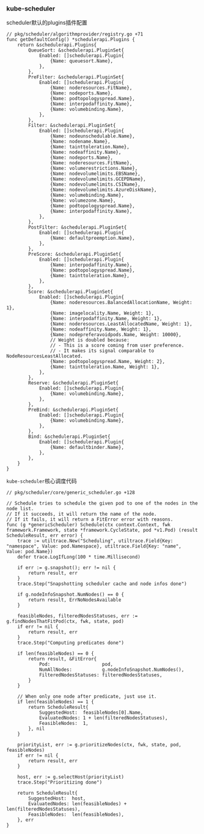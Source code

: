 ### kube-scheduler

scheduler默认的plugins插件配置

```golang
// pkg/scheduler/algorithmprovider/registry.go +71
func getDefaultConfig() *schedulerapi.Plugins {
	return &schedulerapi.Plugins{
		QueueSort: &schedulerapi.PluginSet{
			Enabled: []schedulerapi.Plugin{
				{Name: queuesort.Name},
			},
		},
		PreFilter: &schedulerapi.PluginSet{
			Enabled: []schedulerapi.Plugin{
				{Name: noderesources.FitName},
				{Name: nodeports.Name},
				{Name: podtopologyspread.Name},
				{Name: interpodaffinity.Name},
				{Name: volumebinding.Name},
			},
		},
		Filter: &schedulerapi.PluginSet{
			Enabled: []schedulerapi.Plugin{
				{Name: nodeunschedulable.Name},
				{Name: nodename.Name},
				{Name: tainttoleration.Name},
				{Name: nodeaffinity.Name},
				{Name: nodeports.Name},
				{Name: noderesources.FitName},
				{Name: volumerestrictions.Name},
				{Name: nodevolumelimits.EBSName},
				{Name: nodevolumelimits.GCEPDName},
				{Name: nodevolumelimits.CSIName},
				{Name: nodevolumelimits.AzureDiskName},
				{Name: volumebinding.Name},
				{Name: volumezone.Name},
				{Name: podtopologyspread.Name},
				{Name: interpodaffinity.Name},
			},
		},
		PostFilter: &schedulerapi.PluginSet{
			Enabled: []schedulerapi.Plugin{
				{Name: defaultpreemption.Name},
			},
		},
		PreScore: &schedulerapi.PluginSet{
			Enabled: []schedulerapi.Plugin{
				{Name: interpodaffinity.Name},
				{Name: podtopologyspread.Name},
				{Name: tainttoleration.Name},
			},
		},
		Score: &schedulerapi.PluginSet{
			Enabled: []schedulerapi.Plugin{
				{Name: noderesources.BalancedAllocationName, Weight: 1},
				{Name: imagelocality.Name, Weight: 1},
				{Name: interpodaffinity.Name, Weight: 1},
				{Name: noderesources.LeastAllocatedName, Weight: 1},
				{Name: nodeaffinity.Name, Weight: 1},
				{Name: nodepreferavoidpods.Name, Weight: 10000},
				// Weight is doubled because:
				// - This is a score coming from user preference.
				// - It makes its signal comparable to NodeResourcesLeastAllocated.
				{Name: podtopologyspread.Name, Weight: 2},
				{Name: tainttoleration.Name, Weight: 1},
			},
		},
		Reserve: &schedulerapi.PluginSet{
			Enabled: []schedulerapi.Plugin{
				{Name: volumebinding.Name},
			},
		},
		PreBind: &schedulerapi.PluginSet{
			Enabled: []schedulerapi.Plugin{
				{Name: volumebinding.Name},
			},
		},
		Bind: &schedulerapi.PluginSet{
			Enabled: []schedulerapi.Plugin{
				{Name: defaultbinder.Name},
			},
		},
	}
}
```

```kube-scheduler```核心调度代码
```golang
// pkg/scheduler/core/generic_scheduler.go +128

// Schedule tries to schedule the given pod to one of the nodes in the node list.
// If it succeeds, it will return the name of the node.
// If it fails, it will return a FitError error with reasons.
func (g *genericScheduler) Schedule(ctx context.Context, fwk framework.Framework, state *framework.CycleState, pod *v1.Pod) (result ScheduleResult, err error) {
	trace := utiltrace.New("Scheduling", utiltrace.Field{Key: "namespace", Value: pod.Namespace}, utiltrace.Field{Key: "name", Value: pod.Name})
	defer trace.LogIfLong(100 * time.Millisecond)

	if err := g.snapshot(); err != nil {
		return result, err
	}
	trace.Step("Snapshotting scheduler cache and node infos done")

	if g.nodeInfoSnapshot.NumNodes() == 0 {
		return result, ErrNoNodesAvailable
	}

	feasibleNodes, filteredNodesStatuses, err := g.findNodesThatFitPod(ctx, fwk, state, pod)
	if err != nil {
		return result, err
	}
	trace.Step("Computing predicates done")

	if len(feasibleNodes) == 0 {
		return result, &FitError{
			Pod:                   pod,
			NumAllNodes:           g.nodeInfoSnapshot.NumNodes(),
			FilteredNodesStatuses: filteredNodesStatuses,
		}
	}

	// When only one node after predicate, just use it.
	if len(feasibleNodes) == 1 {
		return ScheduleResult{
			SuggestedHost:  feasibleNodes[0].Name,
			EvaluatedNodes: 1 + len(filteredNodesStatuses),
			FeasibleNodes:  1,
		}, nil
	}

	priorityList, err := g.prioritizeNodes(ctx, fwk, state, pod, feasibleNodes)
	if err != nil {
		return result, err
	}

	host, err := g.selectHost(priorityList)
	trace.Step("Prioritizing done")

	return ScheduleResult{
		SuggestedHost:  host,
		EvaluatedNodes: len(feasibleNodes) + len(filteredNodesStatuses),
		FeasibleNodes:  len(feasibleNodes),
	}, err
}

```
